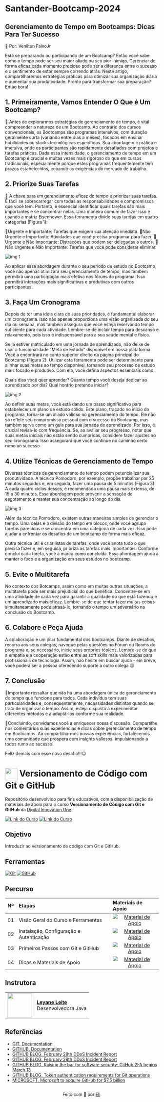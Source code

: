 # Santander-Bootcamp-2024

## Gerenciamento de Tempo em Bootcamps: Dicas Para Ter Sucesso
👀 Por: Venilton FalvoJr


Está se preparando ou participando de um Bootcamp? Então você sabe como o tempo pode ser seu maior aliado ou seu pior inimigo. Gerenciar de forma eficaz cada momento precioso pode ser a diferença entre o sucesso e o sentimento de estar sempre correndo atrás. Neste artigo, compartilharemos estratégias práticas para otimizar sua organização diária e aumentar sua produtividade. Pronto para transformar sua preparação? Então bora!

## 1. Primeiramente, Vamos Entender O Que é Um Bootcamp?

🔎 Antes de explorarmos estratégias de gerenciamento de tempo, é vital compreender a natureza de um Bootcamp. Ao contrário dos cursos convencionais, os Bootcamps são programas intensivos, com duração geralmente curta (variando entre dias a meses), focados em ensinar habilidades ou stacks tecnológicas específicas. Sua abordagem é prática e imersiva, onde os participantes são rapidamente desafiados com projetos e tarefas práticas. Dada essa intensidade, o gerenciamento de tempo em um Bootcamp é crucial e muitas vezes mais rigoroso do que em cursos tradicionais, especialmente porque estes programas frequentemente têm prazos estabelecidos, ecoando as exigências do mercado de trabalho.

## 2. Priorize Suas Tarefas

🌱 A chave para um gerenciamento eficaz do tempo é priorizar suas tarefas. É fácil se sobrecarregar com todas as responsabilidades e compromissos que você tem. Portanto, é essencial identificar quais tarefas são mais importantes e se concentrar nelas. Uma maneira comum de fazer isso é usando a matriz Eisenhower. Essa ferramenta divide suas tarefas em quatro categorias (Figura 1):

🎯Urgente e Importante: Tarefas que exigem sua atenção imediata.
🎯Não Urgente e Importante: Atividades que você precisa programar para fazer.
🎯Urgente e Não Importante: Distrações que podem ser delegadas a outros.
🎯Não Urgente e Não Importante: Tarefas que você pode considerar eliminar.

![img 1](https://github.com/leyanedev/santander-bootcamp-2024/assets/137809210/ba9fdb30-6306-41e5-b1c9-79fbd88b53a7)

Ao aplicar essa abordagem durante o seu período de estudo no Bootcamp, você não apenas otimizará seu gerenciamento de tempo, mas também permitirá uma participação mais efetiva nos fóruns do programa. Isso permitirá interações mais significativas e produtivas com outros participantes.

## 3. Faça Um Cronograma


Depois de ter uma ideia clara de suas prioridades, é fundamental elaborar um cronograma. Isso não apenas proporciona uma visão organizada do seu dia ou semana, mas também assegura que você esteja reservando tempo suficiente para cada atividade. Lembre-se de incluir tempo para descanso e relaxamento, pois isso é indispensável para a sua saúde mental e física.

Se já estiver matriculado em uma jornada de aprendizado, não deixe de usar a funcionalidade "Meta de Estudo" disponível em nossa plataforma. Você a encontrará no canto superior direito da página principal do Bootcamp (Figura 2). Utilizar esta ferramenta pode ser determinante para alinhar suas metas ao tempo disponível, tornando seu processo de estudo mais focado e produtivo. Com ela, você defina aspectos essenciais como:

Quais dias você quer aprender?
Quanto tempo você deseja dedicar ao aprendizado por dia?
Qual horário pretende iniciar?

![img 2](https://github.com/leyanedev/santander-bootcamp-2024/assets/137809210/8a5f5610-daa1-4eeb-85c5-b41be626738d)

Ao definir suas metas, você está dando um passo significativo para estabelecer um plano de estudo sólido. Este plano, traçado no início do programa, torna-se um aliado valioso no gerenciamento do tempo. Ele não só reflete seu compromisso pessoal com o sucesso no Bootcamp, mas também serve como um guia para sua jornada de aprendizado. Por isso, é crucial revisá-lo com frequência. Se, ao avaliar seu progresso, notar que suas metas iniciais não estão sendo cumpridas, considere fazer ajustes no seu cronograma. Isso assegurará que você continue no caminho certo rumo ao sucesso.

## 4. Utilize Técnicas de Gerenciamento de Tempo

Diversas técnicas de gerenciamento de tempo podem potencializar sua produtividade. A técnica Pomodoro, por exemplo, propõe trabalhar por 25 minutos seguidos e, em seguida, fazer uma pausa de 5 minutos (Figura 3). A cada quatro ciclos desses, é recomendada uma pausa mais extensa, de 15 a 30 minutos. Essa abordagem pode prevenir a sensação de esgotamento e manter sua concentração ao longo do dia.

  ![img 3](https://github.com/leyanedev/santander-bootcamp-2024/assets/137809210/d6b28a42-309d-4d8f-8962-f768c5b0e3a0)
  
Além da técnica Pomodoro, existem outras maneiras simples de gerenciar o tempo. Uma delas é a divisão do tempo em blocos, onde você agrupa tarefas parecidas e se concentra em uma categoria de cada vez. Isso pode ajudar a enfrentar os desafios de um bootcamp de forma mais eficaz.

Outra técnica útil é criar listas de tarefas, onde você anota tudo o que precisa fazer e, em seguida, prioriza as tarefas mais importantes. Conforme conclui cada tarefa, você a marca como concluída. Essa abordagem ajuda a manter o foco e a organização em seus estudos no bootcamp.


## 5. Evite o Multitarefa


No contexto dos Botcamps, assim como em muitas outras situações, a multitarefa pode ser mais prejudicial do que benéfica. Concentre-se em uma atividade de cada vez para garantir a qualidade do que está fazendo e um aprendizado mais eficaz. Lembre-se de que tentar fazer muitas coisas simultaneamente pode atrasá-lo, tornando o tempo um adversário na conclusão do Bootcamp.



## 6. Colabore e Peça Ajuda


A colaboração é um pilar fundamental dos bootcamps. Diante de desafios, recorra aos seus colegas, navegue pelas questões no Fórum ou Rooms do programa e, se necessário, inicie seus próprios tópicos. Lembre-se de que a empatia e a cooperação estão entre as soft skills mais valorizadas para profissionais de tecnologia. Assim, não hesite em buscar ajuda - em breve, você poderá ser a pessoa oferecendo suporte a outro colega 😉

## 7. Conclusão


🎯Importante ressaltar que não há uma abordagem única de gerenciamento de tempo que funcione para todos. Cada indivíduo tem suas particularidades e, consequentemente, necessidades distintas quando se trata de organizar o tempo. Assim, esteja disposto a experimentar diferentes métodos e a adaptá-los conforme sua realidade.

🎯Concluindo, convidamos você a enriquecer nossa discussão. Compartilhe nos comentários suas experiências e dicas sobre gerenciamento de tempo em Bootcamps. Ao compartilharmos nossas experiências, fortalecemos uma comunidade que prospera com insights valiosos, impulsionando a todos rumo ao sucesso!


 Feliz demais com esse novo desafio!!!😉

 <h1>
    <a href="https://www.dio.me/">
     <img align="center" width="40px" src="https://hermes.digitalinnovation.one/assets/diome/logo-minimized.png"></a>
    <span> Versionamento de Código com Git e GitHub</span>
</h1>

Repositório desenvolvido para fins educativos, com a disponibilização de materiais de apoio para o curso **Versionamento de Código com Git e GitHub** da [Digital Innovation One](https://www.dio.me/).

[![Link do Curso](https://img.shields.io/badge/▶-000?style=for-the-badge&logo=movie&logoColor=E94D5F)](https://web.dio.me/course/versionamento-de-codigo-com-git-e-github/learning/f3cbaa66-efbd-4c25-842e-2069c188c066) 
[![Link do Curso](https://img.shields.io/badge/Acesse%20o%20Curso%20na%20Plataforma-E94D5F?style=for-the-badge)](https://web.dio.me/course/versionamento-de-codigo-com-git-e-github/learning/f3cbaa66-efbd-4c25-842e-2069c188c066) 

## Objetivo
Introduzir ao versionamento de código com Git e GitHub.

## Ferramentas
[![Git](https://img.shields.io/badge/Git-000?style=for-the-badge&logo=git&logoColor=E94D5F)](https://git-scm.com/doc) 
[![GitHub](https://img.shields.io/badge/GitHub-000?style=for-the-badge&logo=github&logoColor=30A3DC)](https://docs.github.com/)
<br>

## Percurso
<table>
  <thead>
    <tr align="left">
      <th>Nº</th>
      <th>Etapas</th>
      <th>Materiais de Apoio</th>
    </tr>
  </thead>
  <tbody align="left">
    <tr>
      <td>01</td>
      <td>Visão Geral do Curso e Ferramentas</td>
      <td align="center">
        <a href="https://github.com/elidianaandrade/dio-curso-git-github/blob/main/materiais-de-apoio/01-visao-geral-do-curso-e-ferramentas.md">
           <img align="center" alt="Material de Apoio" src="https://img.shields.io/badge/Ver%20Material-30A3DC?style=for-the-badge">
        </a>
      </td>
    </tr>
    <tr>
      <td>02</td>
      <td>Instalação, Configuração e Autenticação</td>
      <td align="center">
        <a href="https://github.com/elidianaandrade/dio-curso-git-github/blob/main/materiais-de-apoio/02-instalacao-configuracao-e-autenticacao.md">
           <img align="center" alt="Material de Apoio" src="https://img.shields.io/badge/Ver%20Material-E94D5F?style=for-the-badge">
        </a>
      </td>
    </tr>
    <tr>
      <td>03</td>
      <td>Primeiros Passos com Git e GitHub</td>
      <td align="center">
        <a href="https://github.com/elidianaandrade/dio-curso-git-github/blob/main/materiais-de-apoio/03-primeiros-passos-com-git-e-github.md">
           <img align="center" alt="Material de Apoio" src="https://img.shields.io/badge/Ver%20Material-30A3DC?style=for-the-badge">
        </a>
      </td>    
    </tr>
    <tr>
      <td>04</td>
      <td>Dicas e Materiais de Apoio</td>
      <td align="center">
        <a href="https://github.com/leyanedev/dio-curso-git-github/blob/main/materiais-de-apoio/04-dicas-e-materiais-de-apoio.md">
           <img align="center" alt="Material de Apoio" src="https://img.shields.io/badge/Ver%20Material-E94D5F?style=for-the-badge">
        </a>
      </td>    
    </tr>
  </tbody>
  <tfoot></tfoot>
</table>

## Instrutora
<table>
  <tr>
    <td>
      <img width="80px" align="center" src="https://avatars.githubusercontent.com/elidianaandrade"/>
    </td>
    <td align="left">
      <a href="https://github.com/leyanedev">
        <span><b>Leyane Leite</b></span>
      </a>
      <br>
      <span>Desenvolvedora Java</span>
    </td>
  </tr>
</table>

## Referências
- [GIT. Documentation](https://git-scm.com/doc)
- [GITHUB. Documentation](https://docs.github.com/)
- [GITHUB BLOG. February 28th DDoS Incident Report](https://github.blog/2018-03-01-ddos-incident-report/)
- [GITHUB BLOG. February 28th DDoS Incident Report](https://github.blog/2018-03-01-ddos-incident-report/)
- [GITHUB BLOG. Raising the bar for software security: GitHub 2FA begins March 13](https://github.blog/2023-03-09-raising-the-bar-for-software-security-github-2fa-begins-march-13/)
- [GITHUB BLOG. Token authentication requirements for Git operations](https://github.blog/2020-12-15-token-authentication-requirements-for-git-operations/)
- [MICROSOFT. Microsoft to acquire GitHub for $7.5 billion](https:/news.microsoft.com/2018/06/04/microsoft-to-acquire-github-for-7-5-billion/)

##
<div align="center">Feito com 💙 por <a href="https://github.com/elidianaandrade">Eli</a>.</div>
